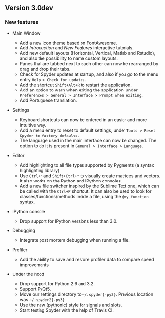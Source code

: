## Version 3.0dev

### New features

* Main Window
  * Add a new icon theme based on FontAwesome.
  * Add *Introduction* and *New Features* interactive tutorials.
  * Add new default layouts (Horizontal, Vertical, Matlab and Rstudio), and also the possibility to name custom layouts.
  * Panes that are tabbed next to each other can now be rearranged by drag and drop their tabs.
  * Check for Spyder updates at startup, and also if you go to the menu entry `Help > Check for updates`.
  * Add the shortcut `Shift+Alt+R` to restart the application.
  * Add an option to warn when exiting the application, under `Preferences > General > Interface > Prompt when exiting`.
  * Add Portuguese translation.

* Settings
  * Keyboard shortcuts can now be entered in an easier and more intuitive way.
  * Add a menu entry to reset to default settings, under `Tools > Reset Spyder to factory defaults`.
  * The language used in the main interface can now be changed. The option to do it is present in `General > Interface > Language`.

* Editor
  * Add highlighting to all file types supported by Pygments (a syntax highlighting library)
  * Use `Ctrl+*` and `Shift+Ctrl+*` to visually create matrices and vectors. It also works on the Python and IPython consoles.
  * Add a new file switcher inspired by the Sublime Text one, which can be called with the `Ctrl+P` shortcut. It can also be used to look for classes/functions/methods inside a file, using the `@my_function` syntax.

* IPython console
  * Drop support for IPython versions less than 3.0.

* Debugging
  * Integrate post mortem debugging when running a file.

* Profiler
  * Add the ability to save and restore profiler data to compare speed improvements

* Under the hood
  * Drop support for Python 2.6 and 3.2.
  * Support PyQt5.
  * Move our settings directory to `~/.spyder{-py3}`. Previous location was `~/.spyder2{-py3}`
  * Use the new (pythonic) style for signals and slots.
  * Start testing Spyder with the help of Travis CI.